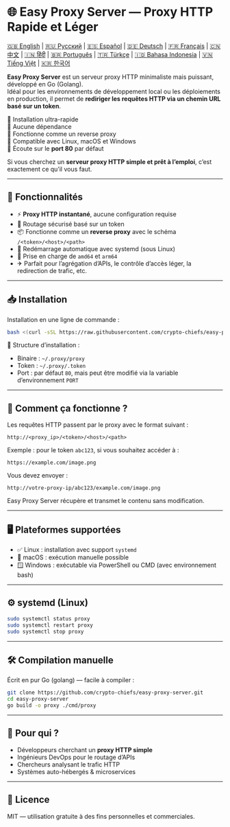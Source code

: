 
# 🌐 Easy Proxy Server — Proxy HTTP Rapide et Léger

[🇬🇧 English](/README.md) | [🇷🇺 Русский](/doc/README.md) | [🇪🇸 Español](/doc/README.es.md) | [🇩🇪 Deutsch](/doc/README.de.md) | [🇫🇷 Français](/doc/README.fr.md) | [🇨🇳 中文](/doc/README.zh.md) | [🇮🇳 हिंदी](/doc/README.hi.md) | [🇧🇷 Português](/doc/README.pt.md) | [🇹🇷 Türkçe](/doc/README.tr.md) | [🇮🇩 Bahasa Indonesia](/doc/README.id.md) | [🇻🇳 Tiếng Việt](/doc/README.vi.md) | [🇰🇷 한국어](/doc/README.ko.md)

**Easy Proxy Server** est un serveur proxy HTTP minimaliste mais puissant, développé en Go (Golang).  
Idéal pour les environnements de développement local ou les déploiements en production, il permet de **rediriger les requêtes HTTP via un chemin URL basé sur un token**.

🔹 Installation ultra-rapide  
🔹 Aucune dépendance  
🔹 Fonctionne comme un reverse proxy  
🔹 Compatible avec Linux, macOS et Windows  
🔹 Écoute sur le **port 80** par défaut

Si vous cherchez un **serveur proxy HTTP simple et prêt à l’emploi**, c’est exactement ce qu’il vous faut.

---

## 🚀 Fonctionnalités

- ⚡ **Proxy HTTP instantané**, aucune configuration requise
- 🔐 Routage sécurisé basé sur un token
- 📦 Fonctionne comme un **reverse proxy** avec le schéma `/<token>/<host>/<path>`
- 🔄 Redémarrage automatique avec systemd (sous Linux)
- 🧊 Prise en charge de `amd64` et `arm64`
- ✈ Parfait pour l’agrégation d’APIs, le contrôle d’accès léger, la redirection de trafic, etc.

---

## 📥 Installation

Installation en une ligne de commande :

```bash
bash <(curl -sSL https://raw.githubusercontent.com/crypto-chiefs/easy-proxy-server/master/scripts/build.sh)
```

📂 Structure d’installation :
- Binaire : `~/.proxy/proxy`
- Token : `~/.proxy/.token`
- Port : par défaut `80`, mais peut être modifié via la variable d’environnement `PORT`

---

## 🧪 Comment ça fonctionne ?

Les requêtes HTTP passent par le proxy avec le format suivant :

```
http://<proxy_ip>/<token>/<host>/<path>
```

Exemple : pour le token `abc123`, si vous souhaitez accéder à :

```
https://example.com/image.png
```

Vous devez envoyer :

```
http://votre-proxy-ip/abc123/example.com/image.png
```

Easy Proxy Server récupère et transmet le contenu sans modification.

---

## 🖥 Plateformes supportées

- ✅ Linux : installation avec support `systemd`
- 🍎 macOS : exécution manuelle possible
- 🪟 Windows : exécutable via PowerShell ou CMD (avec environnement bash)

---

## ⚙️ systemd (Linux)

```bash
sudo systemctl status proxy
sudo systemctl restart proxy
sudo systemctl stop proxy
```

---

## 🛠 Compilation manuelle

Écrit en pur Go (golang) — facile à compiler :

```bash
git clone https://github.com/crypto-chiefs/easy-proxy-server.git
cd easy-proxy-server
go build -o proxy ./cmd/proxy
```

---

## 💬 Pour qui ?

- Développeurs cherchant un **proxy HTTP simple**
- Ingénieurs DevOps pour le routage d’APIs
- Chercheurs analysant le trafic HTTP
- Systèmes auto-hébergés & microservices

---

## 📄 Licence

MIT — utilisation gratuite à des fins personnelles et commerciales.
